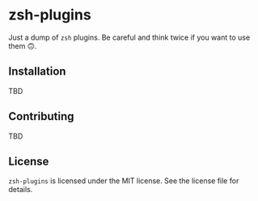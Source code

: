 # zsh-plugins

Just a dump of `zsh` plugins. Be careful and think twice if you want to use them :upside_down_face:.

## Installation

TBD

## Contributing

TBD

## License

`zsh-plugins` is licensed under the MIT license. See the license file for details.

